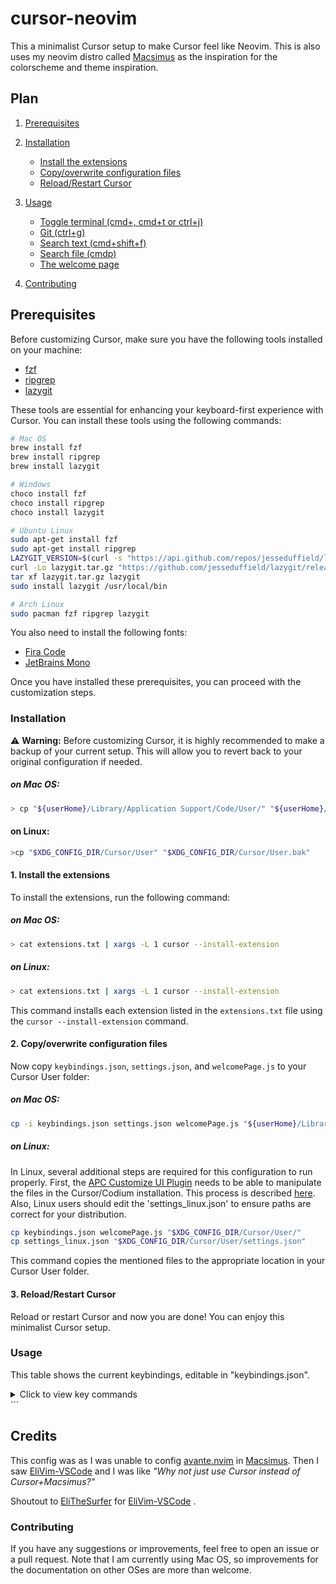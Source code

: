 # cursor-neovim

This a minimalist Cursor setup to make Cursor feel like Neovim. This is also uses my neovim distro called [Macsimus](https://github.com/sansyrox/macsimus) as the inspiration for the colorscheme and theme inspiration.

## Plan

1. [Prerequisites](#prerequisites)
2. [Installation](#installation)
   - [Install the extensions](#1-install-the-extensions)
   - [Copy/overwrite configuration files](#2-copyoverwrite-configuration-files)
   - [Reload/Restart Cursor](#3-reloadrestart-cursor)
3. [Usage](#usage)
   - [Toggle terminal (cmd+,  cmd+t or ctrl+j)](#toggle-terminal-cmd-cmdt-or-ctrlj)
   - [Git (ctrl+g)](#git-ctrlg)
   - [Search text (cmd+shift+f)](#search-text-cmdshiftf)
   - [Search file (cmdp)](#search-file-cmdp)
   - [The welcome page](#the-welcome-page)

4. [Contributing](#contributing)


## Prerequisites

Before customizing Cursor, make sure you have the following tools installed on your machine:

- [fzf](https://github.com/junegunn/fzf)
- [ripgrep](https://github.com/BurntSushi/ripgrep)
- [lazygit](https://github.com/jesseduffield/lazygit)

These tools are essential for enhancing your keyboard-first experience with Cursor.
You can install these tools using the following commands:
```bash
# Mac OS
brew install fzf
brew install ripgrep
brew install lazygit

# Windows
choco install fzf
choco install ripgrep
choco install lazygit

# Ubuntu Linux
sudo apt-get install fzf
sudo apt-get install ripgrep
LAZYGIT_VERSION=$(curl -s "https://api.github.com/repos/jesseduffield/lazygit/releases/latest" | grep -Po '"tag_name": "v\K[^"]*')
curl -Lo lazygit.tar.gz "https://github.com/jesseduffield/lazygit/releases/latest/download/lazygit_${LAZYGIT_VERSION}_Linux_x86_64.tar.gz"
tar xf lazygit.tar.gz lazygit
sudo install lazygit /usr/local/bin

# Arch Linux
sudo pacman fzf ripgrep lazygit
```

You also need to install the following fonts:
- [Fira Code](https://github.com/tonsky/FiraCode)
- [JetBrains Mono](https://www.jetbrains.com/fr-fr/lp/mono/)


Once you have installed these prerequisites, you can proceed with the customization steps.

### Installation

⚠️ **Warning:** Before customizing Cursor, it is highly recommended to make a backup of your current setup. This will allow you to revert back to your original configuration if needed.
##### on Mac OS:
```bash
> cp "${userHome}/Library/Application Support/Code/User/" "${userHome}/Library/Application Support/Code/User.bak"
```
#### on Linux:
```bash
>cp "$XDG_CONFIG_DIR/Cursor/User" "$XDG_CONFIG_DIR/Cursor/User.bak"
```

#### 1. Install the extensions
To install the extensions, run the following command:
##### on Mac OS:
```bash
> cat extensions.txt | xargs -L 1 cursor --install-extension
```
##### on Linux:
```bash
> cat extensions.txt | xargs -L 1 cursor --install-extension
```
This command installs each extension listed in the `extensions.txt` file using the `cursor --install-extension` command.

#### 2. Copy/overwrite configuration files
Now copy `keybindings.json`, `settings.json`, and `welcomePage.js` to your Cursor User folder:
##### on Mac OS:
```bash
cp -i keybindings.json settings.json welcomePage.js "${userHome}/Library/Application Support/Code/User"
```
##### on Linux:
In Linux, several additional steps are required for this configuration to run properly. First, the [APC Customize UI Plugin](https://github.com/drcika/apc-extension) needs to be able to manipulate the files in the Cursor/Codium installation. This process is described [here](https://github.com/drcika/apc-extension?tab=readme-ov-file#mac-and-linux-users). Also, Linux users should edit the 'settings_linux.json' to ensure paths are correct for your distribution.  

```bash
cp keybindings.json welcomePage.js "$XDG_CONFIG_DIR/Cursor/User/"
cp settings_linux.json "$XDG_CONFIG_DIR/Cursor/User/settings.json"
```
This command copies the mentioned files to the appropriate location in your Cursor User folder.

#### 3. Reload/Restart Cursor
Reload or restart Cursor and
now you are done! You can enjoy this minimalist Cursor setup.

### Usage  

This table shows the current keybindings, editable in "keybindings.json".  <details>
<summary>Click to view key commands</summary>

| key                | command                                      | trigger                                                                                                                                                                                     | args     |
| ------------------ | -------------------------------------------- | ------------------------------------------------------------------------------------------------------------------------------------------------------------------------------------------- | -------- |
| shift+cmd+t        | workbench.action.terminal.new                | terminalProcessSupported                                                                                                                                                                    |          |
| cmd+[KeyM]         | workbench.action.createTerminalEditor        |                                                                                                                                                                                             |          |
| cmd+b              | workbench.action.toggleActivityBarVisibility |                                                                                                                                                                                             |          |
| alt+f              | eslint.executeAutofix                        |                                                                                                                                                                                             |          |
| ctrl+shift+g       | editor.action.rename                         | editorHasRenameProvider && editorTextFocus && !editorReadonly                                                                                                                               |          |
| shift+cmd+g        | workbench.action.tasks.runTask               |                                                                                                                                                                                             | LazyGit  |
| shift+cmd+t        | extension.splitTestFile                      | editorTextFocus                                                                                                                                                                             |          |
| ctrl+t             | runCurrentTest.run                           |                                                                                                                                                                                             |          |
| ctrl+f             | runCurrentTest.runAndUpdateSnapshots         |                                                                                                                                                                                             |          |
| ctrl+g             | workbench.action.tasks.runTask               | terminalProcessSupported                                                                                                                                                                    | LazyGit  |
| cmd+8              | editor.action.marker.next                    | editorFocus                                                                                                                                                                                 |          |
| cmd+9              | editor.action.marker.nextInFiles             | editorFocus                                                                                                                                                                                 |          |
| ctrl+alt+cmd+right | workbench.action.decreaseViewSize            |                                                                                                                                                                                             |          |
| ctrl+alt+cmd+left  | workbench.action.increaseViewSize            |                                                                                                                                                                                             |          |
| ctrl+alt+cmd+up    | workbench.action.evenEditorWidths            |                                                                                                                                                                                             |          |
| alt+t              | workbench.action.terminal.toggleTerminal     |                                                                                                                                                                                             |          |
| alt+r              | workbench.action.toggleSidebarVisibility     |                                                                                                                                                                                             |          |
| alt+y              | workbench.action.toggleActivityBarVisibility |                                                                                                                                                                                             |          |
| ctrl+tab           | extension.goToTest                           |                                                                                                                                                                                             |          |
| ctrl+cmd+p         | searchEverywhere.search                      |                                                                                                                                                                                             |          |
| shift+alt          | fuzzySearch.activeTextEditor                 |                                                                                                                                                                                             |          |
| alt+cmd+p          | projectManager.listProjects                  |                                                                                                                                                                                             |          |
| cmd+u              | thunder-client.import-curl                   |                                                                                                                                                                                             |          |
| ctrl+j             | workbench.action.terminal.toggleTerminal     |                                                                                                                                                                                             |          |
| shift+alt+right    | editor.action.inlineSuggest.showNext         |                                                                                                                                                                                             |          |
| shift+alt+left     | editor.action.inlineSuggest.showPrevious     |                                                                                                                                                                                             |          |
| shift+alt+down     | editor.action.inlineSuggest.trigger          |                                                                                                                                                                                             |          |
| shift+cmd+a        | copilot-labs.use-brush-picker                | editorTextFocus                                                                                                                                                                             |          |
| shift+cmd+m        | workbench.action.toggleMaximizedPanel        |                                                                                                                                                                                             |          |
| shift+cmd+f        | workbench.action.findInFiles                 |                                                                                                                                                                                             |          |
| shift+cmd+u        | workbench.view.search                        | workbench.view.search.active && neverMatch =~ /doesNotMatch/                                                                                                                                |          |
| shift+cmd+k        | workbench.action.terminal.killAll            |                                                                                                                                                                                             |          |
| shift+cmd+g        | workbench.scm.focus                          |                                                                                                                                                                                             |          |
| ctrl+g             | lazygit-vscode.toggle                        |                                                                                                                                                                                             |          |
| ctrl+p             | binocular.customCommands                     |                                                                                                                                                                                             | pipeline |
| ctrl+shift+p       | binocular.customCommands                     |                                                                                                                                                                                             |          |
| shift+tab          | workbench.action.previousEditorInGroup       |                                                                                                                                                                                             |          |
| shift+tab          | workbench.action.previousEditor              |                                                                                                                                                                                             |          |

</details>
```

## Credits

This config was as I was unable to config [avante.nvim](https://github.com/yetone/avante.nvim) in [Macsimus](https://github.com/sansyrox/macsimus). Then I saw [EliVim-VSCode](https://github.com/EliTheSurfer/EliVim-VSCode) and I was like *"Why not just use Cursor instead of Cursor+Macsimus?"*

Shoutout to [EliTheSurfer](https://github.com/EliTheSurfer) for [EliVim-VSCode](https://github.com/EliTheSurfer/EliVim-VSCode) .

### Contributing
If you have any suggestions or improvements, feel free to open an issue or a pull request.
Note that I am currently using Mac OS, so improvements for the documentation on other OSes are more than welcome.